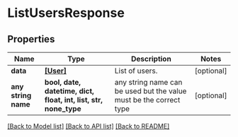 # ListUsersResponse


## Properties
Name | Type | Description | Notes
------------ | ------------- | ------------- | -------------
**data** | [**[User]**](User.md) | List of users. | [optional] 
**any string name** | **bool, date, datetime, dict, float, int, list, str, none_type** | any string name can be used but the value must be the correct type | [optional]

[[Back to Model list]](../README.md#documentation-for-models) [[Back to API list]](../README.md#documentation-for-api-endpoints) [[Back to README]](../README.md)


